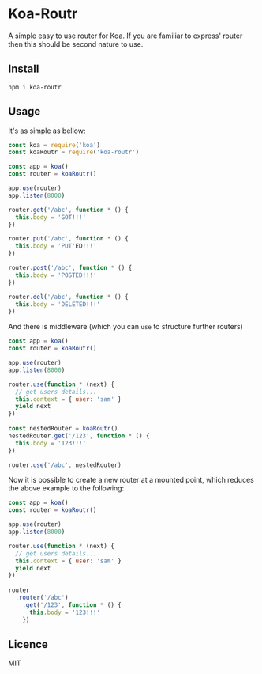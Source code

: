 # Koa-Routr

A simple easy to use router for Koa. If you are familiar to express' router then
this should be second nature to use.

## Install
```
npm i koa-routr
```

## Usage

It's as simple as bellow:

```javascript
const koa = require('koa')
const koaRoutr = require('koa-routr')

const app = koa()
const router = koaRoutr()

app.use(router)
app.listen(8000)

router.get('/abc', function * () {
  this.body = 'GOT!!!'
})

router.put('/abc', function * () {
  this.body = 'PUT'ED!!!'
})

router.post('/abc', function * () {
  this.body = 'POSTED!!!'
})

router.del('/abc', function * () {
  this.body = 'DELETED!!!'
})

```

And there is middleware (which you can `use` to structure further routers)
```javascript
const app = koa()
const router = koaRoutr()

app.use(router)
app.listen(8000)

router.use(function * (next) {
  // get users details...
  this.context = { user: 'sam' }
  yield next
})
  
const nestedRouter = koaRoutr()
nestedRouter.get('/123', function * () {
  this.body = '123!!!'
})

router.use('/abc', nestedRouter)
```

Now it is possible to create a new router at a mounted point, which reduces the
above example to the following:
```javascript
const app = koa()
const router = koaRoutr()

app.use(router)
app.listen(8000)

router.use(function * (next) {
  // get users details...
  this.context = { user: 'sam' }
  yield next
})
  
router
  .router('/abc')
    .get('/123', function * () {
      this.body = '123!!!'
    })
```

## Licence
MIT
